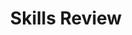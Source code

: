 ---
layout: chapter
title: Skills Review
course: levelthree

slides:

  - title: title-page
    class: title-slide

    notes: |

      :)

    content: |

      ![Gather Workshops Logo]([[BASE_URL]]/assets/images/gw_logo.png)

      # Skills Review
      _What we (should) already know_


##########


  - title: datatypes
    class: centered-slide

    notes: |

      There are a bunch of data types in Python, which you should already be familiar with.

      More data types do exist, but these are all the ones you should need.

    content: |

      ## Data Types

      string integer float boolean list dictionary


##########


  - title: typecasting
    class: centered-slide

    notes: |

      We can also convert between different data types. The most common conversion is turning a string into something more useful, like a number or a boolean.

      You most frequently need type conversion or "typecasting" when interpreting user input.

    content: |

      ## Type Casting

      string to integer<br>
      string to boolean


##########


  - title: userinput
    class: centered-slide

    notes: |

      Receiving user input from the command line is the most simple way to have your user interact with your program.

      Whenever we capture user input, we store it in a variable.

      Captured user input is always in string (text) format unless we specifically convert it to something else.

    content: |

      ## User Input

      ```language-python
      user_input = input("What is your name?")
      ```

##########


  - title: listsanddicts
    class: centered-slide

    notes: |

      We can also group data together in a few different ways.

      For an ordered group of values, we can use a list.

      For an unordered group of values, accessible by name, we an use a dictionary.

    content: |

      ## Lists and Dictionaries

      ```language-python
      names = [
        "Aroha"
        "Billy",
        "Clare"
      ]
      ```

      ```language-python
      scores = {
        "Alistair": 30,
        "Beyonce": 70,
        "Clive": 50
      }
      ```


##########


  - title: loops
    class: centered-slide

    notes: |

      Loops let us run the same piece of code over and over until a condition is met.

      Some common conditions would be:

      - A counter has reached a given limit
      - Every item in a list has been processed
      - A boolean value is no longer true

    content: |

      ## Loops

      Do the same thing over...<br>
      and over... and over...

##########

  - title: conditionals
    class: centered-slide

    notes: |

      Conditionals are more commonly known as "if statements", and can be used to only run a piece of code if a given condition evaluates to "true".

    content: |

      ## Conditionals

      if, elif, else


##########

  - title: challenge
    class: centered-slide
    content: |
      
      ## Challenge

      Take this piece of code and make it work correctly:

      ```language-python
      TODO
      ```


##########


  - title: summary
    class: centered-slide

    notes: |

      Great! Now the basics are covered, let's do some new stuff!

    content: |

      ![Thumbs Up!]([[BASE_URL]]/assets/images/thumbs-up.svg)
      <!-- .element height="200" -->

      ## Skills Review: Complete!

      Great, now it's time for the new stuff...

      [Take me to the next chapter!](gui.html)


---